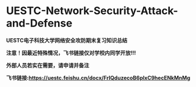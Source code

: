 # UESTC-Network-Security-Attack-and-Defense
**UESTC电子科技大学网络安全攻防期末复习知识总结**

**注意！因最近特殊情况，飞书链接仅对学校内同学开放!!!**

**外部人员若实在需要，请申请并备注**

**飞书链接:https://uestc.feishu.cn/docx/FrIQduzecoB6plxC9hecENkMnMg**
